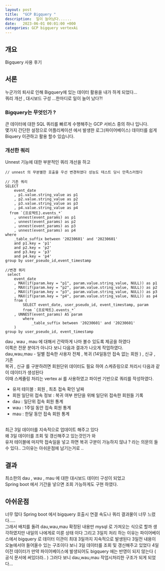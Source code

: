 ```yaml
---
layout: post
title:  "GCP Bigquery "
description:  일이 늘어났다...... 
date:   2023-06-01 00:01:00 +000
categories: GCP bigquery vertexAi
---
```

## 개요
Bigquery 사용 후기 

## 서론 
누군가의 퇴사로 인해 Bigquery에 있는 데이터 활용을 내가 하게 되었다...<br>
쿼리 개선 , 대시보드 구성 ...한마디로 일이 늘어 났다?!

### Bigquery는 무엇인가 ? 
큰 데이터에 대한 SQL 쿼리를 빠르게 수행해주는 GCP 서비스 중의 하나 입니다.<br> 
몇가지 간단한 설정으로 어플리케이션 에서 발생한 로그(파이어베이스) 데이터를 쉽게 Biquery 이관하고 활용 할수 있습니다. 

### 개선한 쿼리 
Unnest 기능에 대한 부분적인 쿼리 개선을 하고 <br>
```bigquery
// unnest 의 무분별한 호출을 우선 변경하였다 성능도 테스트 당시 만족스러웠다 

// 기존 쿼리 
SELECT 
    event_date
    , p1.value.string_value as p1
    , p2.value.string_value as p2
    , p3.value.string_value as p3
    , p4.value.string_value as p4
  from `{프로젝트}.events_*`
    , unnest(event_params) as p1
    , unnest(event_params) as p2
    , unnest(event_params) as p3
    , unnest(event_params) as p4
where     
    _table_suffix between '20230601' and '20230601'
    and p1.key = 'p1'
    and p2.key = 'p2'
    and p3.key = 'p3'
    and p4.key = 'p4'
group by user_pseudo_id,event_timestamp 

//변경 쿼리
 select 
    event_date
    , MAX(if(param.key = "p1", param.value.string_value, NULL)) as p1
    , MAX(if(param.key = "p2", param.value.string_value, NULL)) as p2
    , MAX(if(param.key = "p3", param.value.string_value, NULL)) as p3
    , MAX(if(param.key = "p4", param.value.string_value, NULL)) as p4 
    from ( 
        SELECT event_date, user_pseudo_id, event_timestamp, param 
        from `{프로젝트}.events_*`
    , UNNEST(event_params) AS param
        where   
            _table_suffix between '20230601' and '20230601'
    )
group by user_pseudo_id, event_timestamp

```

dau , wau , mau 에 대해서 간략하게 나마 볼수 있도록 제공을 하였다<br>
이쪽은 전문 분야가 아니다 보니 다음과 결과가 나오게 작업하였다.<br>
dau,wau,mau - 일별 접속한 사용자 전체  , 복귀 (14일동안 접속 없는 회원 ) , 신규  , 기존<br>
복귀 , 신규 를 구분하려면 회원단위 데이터도 필요 하여 스케쥬링으로 처리시 다음과 같이 데이터가 생성된다 <br>
이때 스케쥴링 처리는 vertex ai 를 사용하였고 파이썬 기반으로 쿼리를 작성하였다. <br>
- 유저 테이블 : 회원 , 최초 접속 확인 날짜  <br>
- 회원 일단위 접속 정보 : 복귀 여부 판단을 위해 일단위 접속한 회원들 기록 <br>
- dau : 일단위 접속 회원 통계<br>
- wau : 1주일 동안 접속 회원 통계<br>
- mau : 한달 동안 접속 회원 통계<br><br>

최근 3일 데이터를 지속적으로 업데이트 해주고 있다<br>
왜 3일 데이터를 조회 및 갱신해주고 있는것인가 와  <br>
유저 테이블에 마지막 접속일을 넣고 하면 복귀 구분이 가능하지 않냐 ? 라는 의문의 들수 있다.. 그이유는 아쉬운점에 남기는거로 .. <br>

## 결과
최소한의 dau , wau , mau 에 대한 대시보드 데이터 구성이 되었고 <br>
Spring boot 에서 기간을 넣으면 조회 가능하게도 구현 하였다.<br>

## 아쉬운점
너무 많다 
Spring boot 에서 bigquery 호출시 연결 속도나 쿼리 결과물이 너무 느렸다.....<br>
그래서 배치를 돌려 dau,wau,mau 확정된 내용만 mysql 로 가져오는 식으로 할까 생각하였지만 내일의 나에게로 미룬 상태 이다 
그리고 3일치 처리 하는 이유는 파이어베이스에서 bigquery 로 데이터 이관이 최대 3일까지 지속적으로 발생된다 3일전 내용이 오늘에서야 들어올수 있는 구조이다 보니 3일 데이터를 조회 및 갱신해주고 있었다 
4일 이전 데이터가 만약 파이어베이스에 발생되어도 bigquery 에는 반영이 되지 않는다 ( 공식 문서에 써있더라.. )
그러다 보니 dau,wau,mau 작업시처리한 구조가 되게 되었다... 